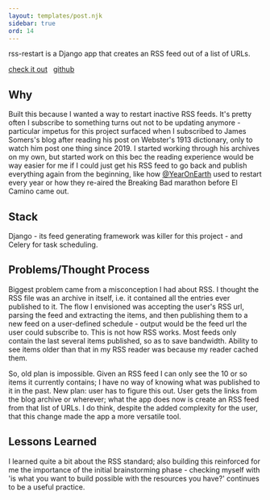 ```yaml
---
layout: templates/post.njk
sidebar: true
ord: 14
---
```

rss-restart is a Django app that creates an RSS feed out of a list of URLs.

[check it out](https://domonicmilesi.com/rss-restart/) &nbsp; [github](https://github.com/dom-o/rss-restart)

## Why
Built this because I wanted a way to restart inactive RSS feeds. It's pretty often I subscribe to something turns out not to be updating anymore - particular impetus for this project surfaced when I subscribed to James Somers's blog after reading his post on Webster's 1913 dictionary, only to watch him post one thing since 2019. I started working through his archives on my own, but started work on this bec the reading experience would be way easier for me if I could just get his RSS feed to go back and publish everything again from the beginning, like how [@YearOnEarth](https://twitter.com/yearonearth) used to restart every year or how they re-aired the Breaking Bad marathon before El Camino came out.

## Stack
Django - its feed generating framework was killer for this project - and Celery for task scheduling.

## Problems/Thought Process
Biggest problem came from a misconception I had about RSS. I thought the RSS file was an archive in itself, i.e. it contained all the entries ever published to it. The flow I envisioned was accepting the user's RSS url, parsing the feed and extracting the items, and then publishing them to a new feed on a user-defined schedule - output would be the feed url the user could subscribe to. This is not how RSS works. Most feeds only contain the last several items published, so as to save bandwidth. Ability to see items older than that in my RSS reader was because my reader cached them.

So, old plan is impossible. Given an RSS feed I can only see the 10 or so items it currently contains; I have no way of knowing what was published to it in the past. New plan: user has to figure this out. User gets the links from the blog archive or wherever; what the app does now is create an RSS feed from that list of URLs. I do think, despite the added complexity for the user, that this change made the app a more versatile tool.

## Lessons Learned
I learned quite a bit about the RSS standard; also building this reinforced for me the importance of the initial brainstorming phase - checking myself with 'is what you want to build possible with the resources you have?' continues to be a useful practice.
